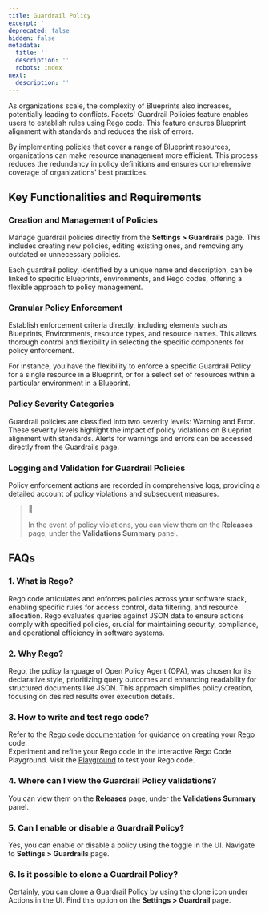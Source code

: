 ```yaml
---
title: Guardrail Policy
excerpt: ''
deprecated: false
hidden: false
metadata:
  title: ''
  description: ''
  robots: index
next:
  description: ''
---
```

As organizations scale, the complexity of Blueprints also increases, potentially leading to conflicts. Facets' Guardrail Policies feature enables users to establish rules using Rego code. This feature ensures Blueprint alignment with standards and reduces the risk of errors.

By implementing policies that cover a range of Blueprint resources, organizations can make resource management more efficient. This process reduces the redundancy in policy definitions and ensures comprehensive coverage of organizations' best practices.

## Key Functionalities and Requirements

### Creation and Management of Policies

Manage guardrail policies directly from the **Settings > Guardrails** page. This includes creating new policies, editing existing ones, and removing any outdated or unnecessary policies.

Each guardrail policy, identified by a unique name and description, can be linked to specific Blueprints, environments, and Rego codes, offering a flexible approach to policy management.

### Granular Policy Enforcement

Establish enforcement criteria directly, including elements such as Blueprints, Environments, resource types, and resource names. This allows thorough control and flexibility in selecting the specific components for policy enforcement.

For instance, you have the flexibility to enforce a specific Guardrail Policy for a single resource in a Blueprint, or for a select set of resources within a particular environment in a Blueprint.

### Policy Severity Categories

Guardrail policies are classified into two severity levels: Warning and Error. These severity levels highlight the impact of policy violations on Blueprint alignment with standards. Alerts for warnings and errors can be accessed directly from the Guardrails page.

### Logging and Validation for Guardrail Policies

Policy enforcement actions are recorded in comprehensive logs, providing a detailed account of policy violations and subsequent measures.

> 📘
>
> In the event of policy violations, you can view them on the **Releases** page, under the **Validations Summary** panel.

## FAQs

### 1. What is Rego?

Rego code articulates and enforces policies across your software stack, enabling specific rules for access control, data filtering, and resource allocation. Rego evaluates queries against JSON data to ensure actions comply with specified policies, crucial for maintaining security, compliance, and operational efficiency in software systems.

### 2. Why Rego?

Rego, the policy language of Open Policy Agent (OPA), was chosen for its declarative style, prioritizing query outcomes and enhancing readability for structured documents like JSON. This approach simplifies policy creation, focusing on desired results over execution details.

### 3. How to write and test rego code?

Refer to the [Rego code documentation](https://doc.clickup.com/3443930/d/h/3936u-18744/caa022affb5455a/3936u-64707) for guidance on creating your Rego code.\
Experiment and refine your Rego code in the interactive Rego Code Playground. Visit the [Playground](https://play.openpolicyagent.org/) to test your Rego code.

### 4. Where can I view the Guardrail Policy validations?

You can view them on the **Releases** page, under the **Validations Summary** panel.

### 5. Can I enable or disable a Guardrail Policy?

Yes, you can enable or disable a policy using the toggle in the UI. Navigate to **Settings > Guardrails** page.

### 6. Is it possible to clone a Guardrail Policy?

Certainly, you can clone a Guardrail Policy by using the clone icon under Actions in the UI. Find this option on the **Settings > Guardrail** page.
